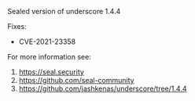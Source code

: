 Sealed version of underscore 1.4.4

Fixes:
- CVE-2021-23358

For more information see:
  1. https://seal.security
  2. https://github.com/seal-community
  3. https://github.com/jashkenas/underscore/tree/1.4.4
